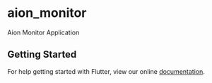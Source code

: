 # aion_monitor

Aion Monitor Application

## Getting Started

For help getting started with Flutter, view our online
[documentation](https://flutter.io/).
